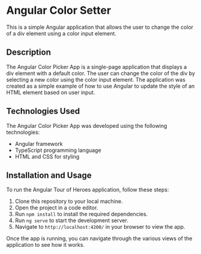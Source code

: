 # Angular Color Setter
This is a simple Angular application that allows the user to change the color of a div element using a color input element.

## Description
The Angular Color Picker App is a single-page application that displays a div element with a default color. The user can change the color of the div by selecting a new color using the color input element. The application was created as a simple example of how to use Angular to update the style of an HTML element based on user input.

## Technologies Used
The Angular Color Picker App was developed using the following technologies:
- Angular framework
- TypeScript programming language
- HTML and CSS for styling

## Installation and Usage
To run the Angular Tour of Heroes application, follow these steps:
1. Clone this repository to your local machine.
2. Open the project in a code editor.
3. Run `npm install` to install the required dependencies.
4. Run `ng serve` to start the development server.
5. Navigate to `http://localhost:4200/` in your browser to view the app.

Once the app is running, you can navigate through the various views of the application to see how it works.
